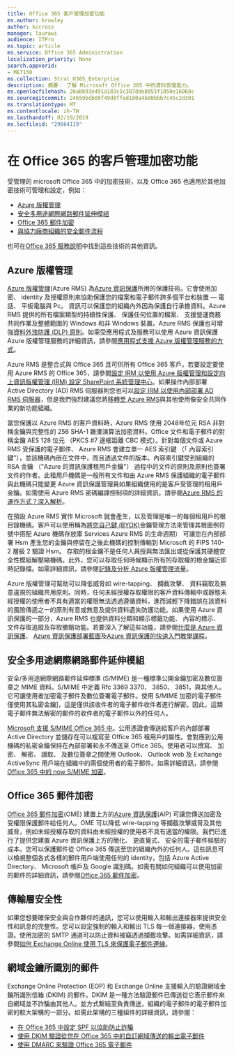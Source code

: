 ```yaml
---
title: Office 365 客戶管理加密功能
ms.author: krowley
author: kccross
manager: laurawi
audience: ITPro
ms.topic: article
ms.service: Office 365 Administration
localization_priority: None
search.appverid:
- MET150
ms.collection: Strat_O365_Enterprise
description: 摘要： 了解 Microsoft Office 365 中的資料恢復能力。
ms.openlocfilehash: 26abb93e491a183c5c307dde8055f1050e16068c
ms.sourcegitcommit: 24659bdb09f49d0ffed180a4b80bbb7c45c2d301
ms.translationtype: MT
ms.contentlocale: zh-TW
ms.lasthandoff: 02/19/2019
ms.locfileid: "29664119"
---
```

# <a name="customer-managed-encryption-features-in-office-365"></a>在 Office 365 的客戶管理加密功能

受管理的 microsoft Office 365 中的加密技術，以及 Office 365 也適用於其他加密技術可管理和設定，例如：
- [Azure 版權管理](https://docs.microsoft.com/azure/information-protection/what-is-azure-rms)
- [安全多用途網際網路郵件延伸模組](http://blogs.technet.com/b/exchange/archive/2014/12/15/how-to-configure-s-mime-in-office-365.aspx)
- [Office 365 郵件加密](http://products.office.com/en-us/exchange/office-365-message-encryption)
- [與協力廠商組織的安全郵件流程](https://docs.microsoft.com/exchange/mail-flow-best-practices/use-connectors-to-configure-mail-flow/set-up-connectors-for-secure-mail-flow-with-a-partner)

也可在[Office 365 服務說明](https://technet.microsoft.com/en-us/library/office-365-service-descriptions.aspx)中找到這些技術的其他資訊。

## <a name="azure-rights-management"></a>Azure 版權管理
[Azure 版權管理](https://docs.microsoft.com/azure/information-protection/what-is-azure-rms)(Azure RMS) 為[Azure 資訊保護](https://docs.microsoft.com/information-protection/understand-explore/what-is-information-protection)所用的保護技術。它會使用加密、 identity 及授權原則來協助保護您的檔案和電子郵件跨多個平台和裝置 — 電話、 平板電腦與 Pc。 資訊可以保護您的組織內外因為保護自行承擔資料。Azure RMS 提供的所有檔案類型的持續性保護、 保護任何位置的檔案、 支援營運商務共同作業及整體範圍的 Windows 和非 Windows 裝置。Azure RMS 保護也可增強[資料外洩防護 (DLP) 原則](https://docs.microsoft.com/exchange/security-and-compliance/data-loss-prevention/data-loss-prevention)。如需受應用程式及服務可以使用 Azure 資訊保護 Azure 版權管理服務的詳細資訊，請參閱[應用程式支援 Azure 版權管理服務的方式](https://docs.microsoft.com/information-protection/understand-explore/applications-support)。

Azure RMS 是整合式與 Office 365 且可供所有 Office 365 客戶。若要設定要使用 Azure RMS 的 Office 365，請參閱[設定 IRM 以使用 Azure 版權管理和設定向上資訊版權管理 (IRM) 設定 SharePoint 系統管理中心](https://technet.microsoft.com/en-us/library/dn151475(v=exchg.150).aspx)。如果操作內部部署 Active Directory (AD) RMS 伺服器則您也可以[設定 IRM 以使用內部部署 AD RMS 伺服器](https://docs.microsoft.com/office365/SecurityCompliance/configure-irm-to-use-an-on-premises-ad-rms-server)，但是我們強烈建議您將[移轉至 Azure RMS](https://docs.microsoft.com/azure/information-protection/migrate-from-ad-rms-to-azure-rms)與其他使用像安全共同作業的新功能組織。

當您保護以 Azure RMS 的客戶資料時，Azure RMS 使用 2048年位元 RSA 非對稱金鑰與完整性的 256 SHA-1 雜湊演算法加密資料。Office 文件和電子郵件的對稱金鑰 AES 128 位元 （PKCS #7 邊框距離 CBC 模式）。針對每個文件或 Azure RMS 受保護的電子郵件、 Azure RMS 會建立單一 AES 索引鍵 （「 內容索引鍵"），並該機碼內嵌在文件中，而且透過文件的版本。內容索引鍵受到組織的 RSA 金鑰 （"Azure 的資訊保護租用戶金鑰"） 過程中的文件的原則及原則也簽署文件的作者。此租用戶機碼是一般所有文件和由 Azure RMS 保護組織的電子郵件與此機碼只能變更 Azure 資訊保護管理員如果組織使用的是客戶受管理的租用戶金鑰。如需使用 Azure RMS 密碼編譯控制項的詳細資訊，請參閱[Azure RMS 的運作方式？深入解析](https://docs.microsoft.com/information-protection/understand-explore/how-does-it-work)。

在預設 Azure RMS 實作 Microsoft 就會產生，以及管理是唯一的每個租用戶的根目錄機碼。客戶可以使用稱為[將您自己鍵 (BYOK)](https://docs.microsoft.com/azure/information-protection/plan-implement-tenant-key)金鑰管理方法來管理其根圖例符號中搭配 Azure 機碼存放庫 Services Azure RMS 的生命週期） 可讓您在內部部署 Hsm 產生您的金鑰與停留在之後此機碼的控制傳輸到 Microsoft 的 FIPS 140-2 層級 2 驗證 Hsm。 存取的根金鑰不是任何人員授與無法匯出或從保護其硬體安全性模組解壓縮機碼。此外，您可以存取任何時候顯示所有的存取權的根金鑰近即時記錄檔。如需詳細資訊，請參閱[記錄及分析 Azure 版權管理流量](https://docs.microsoft.com/azure/information-protection/log-analyze-usage)。

Azure 版權管理可幫助可以降低威脅如 wire-tapping、 攔截攻擊、 資料竊取及無意違規的組織共用原則。同時，任何未經授權存取權限的客戶資料傳輸中或靜態未經授權的使用者不具有適當的權限無法透過遵循資料，進而減輕下降錯誤在該資料的風險傳遞之一的原則有意或無意及提供資料遺失防護功能。如果使用 Azure 資訊保護的一部分，Azure RMS 也提供資料分類和顯示標籤功能、 內容的標示、 文件存取追蹤及存取撤銷功能。若要深入了解這些功能，請參閱[什麼是 Azure 資訊保護](https://docs.microsoft.com/information-protection/understand-explore/what-is-information-protection)、 [Azure 資訊保護部署藍圖](https://docs.microsoft.com/information-protection/plan-design/deployment-roadmap)及[Azure 資訊保護的快速入門教學課程](https://docs.microsoft.com/information-protection/get-started/infoprotect-quick-start-tutorial)。

## <a name="secure-multipurpose-internet-mail-extension"></a>安全多用途網際網路郵件延伸模組
安全/多用途網際網路郵件延伸標準 (S/MIME) 是一種標準公開金鑰加密及數位簽章之 MIME 資料。S/MIME 中定義 Rfc 3369 3370、 3850、 3851，與其他人。它可讓使用者加密電子郵件及數位簽署電子郵件。使用 S/MIME 加密的電子郵件僅使用其私密金鑰]，這是僅供該收件者的電子郵件收件者進行解密。因此，這類電子郵件無法解密的郵件的收件者的電子郵件以外的任何人。

[Microsoft 支援 S/MIME Office 365 中](http://blogs.technet.com/b/exchange/archive/2014/12/15/how-to-configure-s-mime-in-office-365.aspx)。公用憑證會傳送給客戶的內部部署 Active Directory 並儲存在可以複寫至 Office 365 租用戶的屬性。會對應到公用機碼的私密金鑰保持在內部部署和永不傳送至 Office 365。使用者可以撰寫、 加密、 解密、 讀取、 及數位簽章之間使用 Outlook、 Outlook web 及 Exchange ActiveSync 用戶端在組織中的兩個使用者的電子郵件。如需詳細資訊，請參閱[Office 365 中的 now S/MIME 加密](http://blogs.office.com/2014/02/26/smime-encryption-now-in-office-365/)。

## <a name="office-365-message-encryption"></a>Office 365 郵件加密
[Office 365 郵件加密](https://products.office.com/en-us/exchange/office-365-message-encryption)(OME) 建置上方的[Azure 資訊保護](https://docs.microsoft.com/information-protection/understand-explore/what-is-information-protection)(AIP) 可讓您傳送加密及受權限保護郵件給任何人。OME 可以降低 wire-tapping 等攔截攻擊威脅及其他威脅，例如未經授權存取的資料由未經授權的使用者不具有適當的權限。我們已進行了提供您建置 Azure 資訊保護上方的簡化、 更直覺式、 安全的電子郵件經驗的成本。您可以保護郵件從 Office 365 傳送至您的組織內外的任何人。這些訊息可以檢視整個各式各樣的郵件用戶端使用任何的 identity，包括 Azure Active Directory、 Microsoft 帳戶及 Google 識別碼。如需有關如何組織可以使用加密的郵件的詳細資訊，請參閱[Office 365 郵件加密](https://support.office.com/article/F87CB016-7876-4317-AE3C-9169B311FF8A)。

## <a name="transport-layer-security"></a>傳輸層安全性
如果您想要確保安全與合作夥伴的通訊，您可以使用輸入和輸出連接器來提供安全性和訊息的完整性。您可以設定強制的輸入和輸出 TLS 每一個連接器，使用憑證。使用加密的 SMTP 通道可以防止資料被竊透過攔截攻擊。如需詳細資訊，請參閱[如何 Exchange Online 使用 TLS 來保護電子郵件連線](https://support.office.com/article/How-Exchange-Online-uses-TLS-to-secure-email-connections-in-Office-365-4CDE0CDA-3430-4DC0-B489-F2C0736C929F)。

## <a name="domain-keys-identified-mail"></a>網域金鑰所識別的郵件
Exchange Online Protection (EOP) 和 Exchange Online 支援輸入的驗證網域金鑰所識別信箱 (DKIM) 的郵件。DKIM 是一種方法驗證郵件已傳送從它表示郵件來自網域並不詐騙由其他人。並方式繫結至負責傳送，組織的電子郵件的電子郵件加密的較大架構的一部分。如需此架構的三種組件的詳細資訊，請參閱：
- [在 Office 365 中設定 SPF 以協助防止詐騙](https://docs.microsoft.com/office365/SecurityCompliance/set-up-spf-in-office-365-to-help-prevent-spoofing)
- [使用 DKIM 驗證從您在 Office 365 中的自訂網域傳送的輸出電子郵件](https://docs.microsoft.com/office365/SecurityCompliance/use-dkim-to-validate-outbound-email)
- [使用 DMARC 來驗證 Office 365 電子郵件](https://https://docs.microsoft.com/office365/SecurityCompliance/use-dmarc-to-validate-email)
